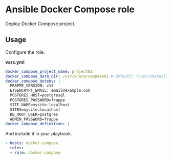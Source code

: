 # Ansible Docker Compose role

Deploy Docker Compose project.

## Usage

Configure the role.

**vars.yml**

```yml
docker_compose_project_name: project01
docker_compose_data_dir: /usr/share/compose01 # default: "/usr/share/{{ docker_compose_project_name }}"
docker_compose_dotenv: |
  FRAPPE_VERSION: v13
  ETSENCRYPT_EMAIL: email@example.com
  POSTGRES_HOST=postgresql
  POSTGRES_PASSWORD=frappe
  SITE_NAME=mysite.localhost
  SITES=mysite.localhost
  DB_ROOT_USER=postgres
  ADMIN_PASSWORD=frappe
docker_compose_definition: |

```

And include it in your playbook.

```yml
- hosts: docker-compose
  roles:
  - role: docker-compose
```
